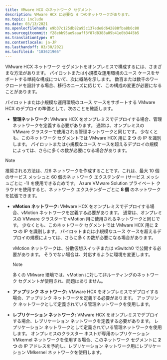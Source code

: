 ```yaml
---
title: VMware HCX のネットワーク セグメント
description: VMware HCX に必要な 4 つのネットワークがあります。
ms.topic: include
ms.date: 03/13/2021
ms.openlocfilehash: e9b37c125db82a95c137ede8d642888fba8b6c80
ms.sourcegitcommit: f28ebb95ae9aaaff3f87d8388a09b41e0b3445b5
ms.translationtype: HT
ms.contentlocale: ja-JP
ms.lasthandoff: 03/30/2021
ms.locfileid: "103621966"
---
```

<!-- Used in avs-production-ready-deployment.md and tutorial-deploy-vmware-hcx.md -->

VMware HCX ネットワーク セグメントをオンプレミスで構成するには、さまざまな方法があります。 パイロットまたは小規模な運用環境のユース ケースをサポートする単純な構成について、次に概略を示します。  数百または数千のワークロードを設計する場合、移行のニーズに応じて、この構成の変更が必要になることがあります。  

パイロットまたは小規模な運用環境のユース ケースをサポートする VMware HCX のデプロイの準備として、次のことを確認します。

- **管理ネットワーク:** VMware HCX をオンプレミスでデプロイする場合、管理ネットワークを定義する必要があります。  通常は、オンプレミスの VMware クラスターで使用される管理ネットワークと同じです。  少なくとも、このネットワーク セグメントでは VMware HCX 用に **2 つ** の IP を識別します。 パイロットまたは小規模なユース ケースを超えるデプロイの規模によっては、さらに多くの数が必要になる場合があります。

> [!NOTE]
   > 推奨される方法は、/26 ネットワークを作成することです。これは、最大 10 個のサービス メッシュと 60 個のネットワーク エクステンダー (サービス メッシュごとに -1) を使用できるためです。 Azure VMware Solution プライベート クラウドを使用すると、ネットワーク エクステンダーごとに **8 個** のネットワークを拡張できます。
   >
   
- **vMotion ネットワーク:** VMware HCX をオンプレミスでデプロイする場合、vMotion ネットワークを定義する必要があります。  通常は、オンプレミスの VMware クラスターで vMotion 用に使用されるネットワークと同じです。  少なくとも、このネットワーク セグメントでは VMware HCX 用に **2 つ** の IP を識別します。 パイロットまたは小規模なユース ケースを超えるデプロイの規模によっては、さらに多くの数が必要になる場合があります。

   vMotion ネットワークは、分散仮想スイッチまたは vSwitch0 で公開する必要があります。 そうでない場合は、対応するように環境を変更します。

   > [!NOTE]
   > 多くの VMware 環境では、vMotion に対して非ルーティングのネットワーク セグメントが使用され、問題はありません。

- **アップリンク ネットワーク:** VMware HCX をオンプレミスでデプロイする場合、アップリンク ネットワークを定義する必要があります。 アップリンク ネットワークとして定義されている管理ネットワークを使用します。
   
- **レプリケーション ネットワーク:** VMware HCX をオンプレミスでデプロイする場合、レプリケーション ネットワークを定義する必要があります。 レプリケーション ネットワークとして定義されている管理ネットワークを使用します。  オンプレミスのクラスター ホストが専用のレプリケーション VMkernel ネットワークを使用する場合、このネットワーク セグメントに **2 つ** の IP アドレスを予約し、レプリケーション ネットワーク用にレプリケーション VMkernel ネットワークを使用します。

